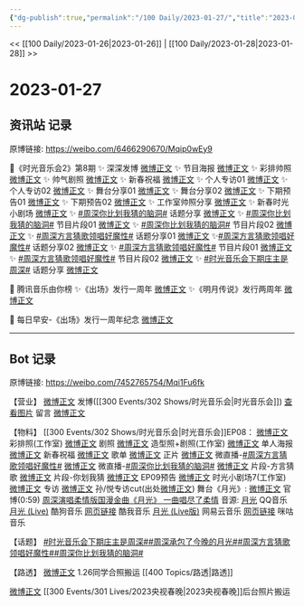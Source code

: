 ```yaml
---
{"dg-publish":true,"permalink":"/100 Daily/2023-01-27/","title":"2023-01-27","created":"2023-01-30T10:57:02.000+08:00","updated":"2023-04-11T14:46:32.306+08:00"}
---
```



<< [[100 Daily/2023-01-26\|2023-01-26]] | [[100 Daily/2023-01-28\|2023-01-28]] >>

# 2023-01-27

## 资讯站 记录

原博链接: https://weibo.com/6466290670/Mqip0wEy9

💫《时光音乐会2》第8期
✨ 深深发博 [微博正文](https://m.weibo.cn/6466290670/4862627929653397)
✨ 节目海报 [微博正文](https://m.weibo.cn/6466290670/4862595079342915)
✨ 彩排帅照 [微博正文](https://m.weibo.cn/6466290670/4862590164140402)
✨ 帅气剧照 [微博正文](https://m.weibo.cn/6466290670/4862528671190296)
✨ 新春祝福 [微博正文](https://m.weibo.cn/6466290670/4862585520527062)
✨ 个人专访01 [微博正文](https://m.weibo.cn/6466290670/4862550485763904)
✨ 个人专访02 [微博正文](https://m.weibo.cn/6466290670/4862581372616850)
✨ 舞台分享01 [微博正文](https://m.weibo.cn/6466290670/4862610879286491)
✨ 舞台分享02 [微博正文](https://m.weibo.cn/6466290670/4862618663654760)
✨ 下期预告01 [微博正文](https://m.weibo.cn/6466290670/4862616599530199)
✨ 下期预告02 [微博正文](https://m.weibo.cn/6466290670/4862628197572154)
✨ 工作室帅照分享 [微博正文](https://m.weibo.cn/6466290670/4862646161249967)
✨ 新春时光小剧场 [微博正文](https://m.weibo.cn/6466290670/4862646458779380)
✨ [#周深你比划我猜的脑洞#](https://s.weibo.com/weibo?q=%23%E5%91%A8%E6%B7%B1%E4%BD%A0%E6%AF%94%E5%88%92%E6%88%91%E7%8C%9C%E7%9A%84%E8%84%91%E6%B4%9E%23) 话题分享
[微博正文](https://m.weibo.cn/6466290670/4862614675397696)
✨ [#周深你比划我猜的脑洞#](https://s.weibo.com/weibo?q=%23%E5%91%A8%E6%B7%B1%E4%BD%A0%E6%AF%94%E5%88%92%E6%88%91%E7%8C%9C%E7%9A%84%E8%84%91%E6%B4%9E%23) 节目片段01
[微博正文](https://m.weibo.cn/6466290670/4862615719773860)
✨ [#周深你比划我猜的脑洞#](https://s.weibo.com/weibo?q=%23%E5%91%A8%E6%B7%B1%E4%BD%A0%E6%AF%94%E5%88%92%E6%88%91%E7%8C%9C%E7%9A%84%E8%84%91%E6%B4%9E%23) 节目片段02
[微博正文](https://m.weibo.cn/6466290670/4862617946690417)
✨ [#周深方言猜歌领唱好魔性#](https://s.weibo.com/weibo?q=%23%E5%91%A8%E6%B7%B1%E6%96%B9%E8%A8%80%E7%8C%9C%E6%AD%8C%E9%A2%86%E5%94%B1%E5%A5%BD%E9%AD%94%E6%80%A7%23) 话题分享01
[微博正文](https://m.weibo.cn/6466290670/4862614489795900)
✨[#周深方言猜歌领唱好魔性#](https://s.weibo.com/weibo?q=%23%E5%91%A8%E6%B7%B1%E6%96%B9%E8%A8%80%E7%8C%9C%E6%AD%8C%E9%A2%86%E5%94%B1%E5%A5%BD%E9%AD%94%E6%80%A7%23) 话题分享02
[微博正文](https://m.weibo.cn/6466290670/4862648120252816)
✨ [#周深方言猜歌领唱好魔性#](https://s.weibo.com/weibo?q=%23%E5%91%A8%E6%B7%B1%E6%96%B9%E8%A8%80%E7%8C%9C%E6%AD%8C%E9%A2%86%E5%94%B1%E5%A5%BD%E9%AD%94%E6%80%A7%23) 节目片段01
[微博正文](https://m.weibo.cn/6466290670/4862616063445758)
✨ [#周深方言猜歌领唱好魔性#](https://s.weibo.com/weibo?q=%23%E5%91%A8%E6%B7%B1%E6%96%B9%E8%A8%80%E7%8C%9C%E6%AD%8C%E9%A2%86%E5%94%B1%E5%A5%BD%E9%AD%94%E6%80%A7%23) 节目片段02
[微博正文](https://m.weibo.cn/6466290670/4862617548489355)
✨ [#时光音乐会下期庄主是周深#](https://s.weibo.com/weibo?q=%23%E6%97%B6%E5%85%89%E9%9F%B3%E4%B9%90%E4%BC%9A%E4%B8%8B%E6%9C%9F%E5%BA%84%E4%B8%BB%E6%98%AF%E5%91%A8%E6%B7%B1%23) 话题分享
[微博正文](https://m.weibo.cn/6466290670/4862648800248638)

💫 腾讯音乐由你榜
✨《出场》发行一周年 [微博正文](https://m.weibo.cn/6466290670/4862490796885362)
✨《明月传说》发行两周年 [微博正文](https://m.weibo.cn/6466290670/4862555291913535)

💫 每日早安-《出场》发行一周年纪念 [微博正文](https://m.weibo.cn/6466290670/4862440960164280)

---
## Bot 记录

原博链接: https://weibo.com/7452765754/Mqi1Fu6fk

【营业】
[微博正文](https://m.weibo.cn/1736988591/4862625428543193) 发博([[300 Events/302 Shows/时光音乐会\|时光音乐会]])
[查看图片](https://wx3.sinaimg.cn/large/0088n2Pggy1hailp7rwv5j30u0129n2t.jpg) 留言 [微博正文](https://m.weibo.cn/1802742227/4862640280571252)

【物料】
[[300 Events/302 Shows/时光音乐会\|时光音乐会]]EP08：
[微博正文](https://m.weibo.cn/7478855230/4862589039022504) 彩排照(工作室)
[微博正文](https://m.weibo.cn/7703778879/4862503764886551) 剧照
[微博正文](https://m.weibo.cn/7478855230/4862637223707653) 造型照+剧照(工作室)
[微博正文](https://m.weibo.cn/7703778879/4862592847710958) 单人海报
[微博正文](https://m.weibo.cn/7703778879/4862582529200352) 新春祝福
[微博正文](https://m.weibo.cn/7703778879/4862152617495139) 歌单
[微博正文](https://m.weibo.cn/7703778879/4862621025310640) 正片
[微博正文](https://m.weibo.cn/7703778879/4862613231503029) 微直播-[#周深方言猜歌领唱好魔性#](https://s.weibo.com/weibo?q=%23%E5%91%A8%E6%B7%B1%E6%96%B9%E8%A8%80%E7%8C%9C%E6%AD%8C%E9%A2%86%E5%94%B1%E5%A5%BD%E9%AD%94%E6%80%A7%23)
[微博正文](https://m.weibo.cn/7703778879/4862613483422630) 微直播-[#周深你比划我猜的脑洞#](https://s.weibo.com/weibo?q=%23%E5%91%A8%E6%B7%B1%E4%BD%A0%E6%AF%94%E5%88%92%E6%88%91%E7%8C%9C%E7%9A%84%E8%84%91%E6%B4%9E%23)
[微博正文](https://m.weibo.cn/2110705772/4862607536168034) 片段-方言猜歌
[微博正文](https://m.weibo.cn/2110705772/4862607443894127) 片段-你划我猜
[微博正文](https://m.weibo.cn/7703778879/4862627438136058) EP09预告
[微博正文](https://m.weibo.cn/7478855230/4862643699197343) 时光小剧场7(工作室)
[微博正文](https://m.weibo.cn/5337758780/4862574997021590) 专访
[微博正文](https://m.weibo.cn/7495641082/4862543522693906) 孙/悦专访cut(出处[微博正文](https://m.weibo.cn/5337758780/4862575815167920))
舞台《月光》:
[微博正文](https://m.weibo.cn/7703778879/4862608451049282) 官博(0:59)
[周深演唱柔情版国漫金曲《月光》 一曲唱尽了柔情](https://weibo.cn/sinaurl?u=https%3A%2F%2Fwww.mgtv.com%2Fb%2F501604%2F18198160.html)
音源:
[月光](https://weibo.cn/sinaurl?u=https%3A%2F%2Fc.y.qq.com%2Fbase%2Ffcgi-bin%2Fu%3F__%3D2Ax5vmpPcb4u) QQ音乐
[月光 (Live)](https://weibo.cn/sinaurl?u=https%3A%2F%2Ft4.kugou.com%2Fsong.html%3Fid%3Di5rTj6dB7V2) 酷狗音乐
[网页链接](https://weibo.cn/sinaurl?u=https%3A%2F%2Fm.kuwo.cn%2Fyinyue%2F259804020%3Ff%3Dip%26t%3Dsinawb) 酷我音乐
[月光 (Live版)](https://weibo.cn/sinaurl?u=http%3A%2F%2Fmusic.163.com%2Fshare%2Fsina%2Fdirect%2F18%2F2017730266) 网易云音乐
[网页链接](https://weibo.cn/sinaurl?u=http%3A%2F%2Fc.migu.cn%2F00gbWW%3Fifrom%3D1d0582bb0148c334cfc5bdea0805ddd4) 咪咕音乐

【话题】
[#时光音乐会下期庄主是周深#](https://s.weibo.com/weibo?q=%23%E6%97%B6%E5%85%89%E9%9F%B3%E4%B9%90%E4%BC%9A%E4%B8%8B%E6%9C%9F%E5%BA%84%E4%B8%BB%E6%98%AF%E5%91%A8%E6%B7%B1%23)[#周深承包了今晚的月光#](https://s.weibo.com/weibo?q=%23%E5%91%A8%E6%B7%B1%E6%89%BF%E5%8C%85%E4%BA%86%E4%BB%8A%E6%99%9A%E7%9A%84%E6%9C%88%E5%85%89%23)[#周深方言猜歌领唱好魔性#](https://s.weibo.com/weibo?q=%23%E5%91%A8%E6%B7%B1%E6%96%B9%E8%A8%80%E7%8C%9C%E6%AD%8C%E9%A2%86%E5%94%B1%E5%A5%BD%E9%AD%94%E6%80%A7%23)[#周深你比划我猜的脑洞#](https://s.weibo.com/weibo?q=%23%E5%91%A8%E6%B7%B1%E4%BD%A0%E6%AF%94%E5%88%92%E6%88%91%E7%8C%9C%E7%9A%84%E8%84%91%E6%B4%9E%23)

【路透】
[微博正文](https://m.weibo.cn/5660650573/4862465466698029) 1.26同学合照搬运 [[400 Topics/路透\|路透]]

[微博正文](https://m.weibo.cn/6153221451/4862512446835632) [[300 Events/301 Lives/2023央视春晚\|2023央视春晚]]后台照片搬运
